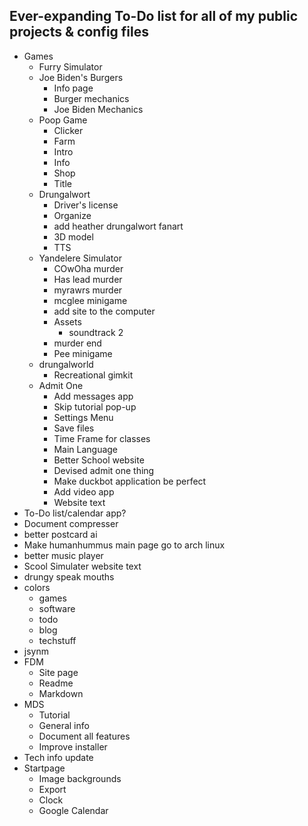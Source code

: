 ## Ever-expanding To-Do list for **all** of my public projects & config files
-   Games
    -   Furry Simulator
    -   Joe Biden's Burgers
        -   Info page
        -   Burger mechanics
        -   Joe Biden Mechanics
    -   Poop Game
        -   Clicker
        -   Farm
        -   Intro
        -   Info
        -   Shop
        -   Title
    -   Drungalwort
        -   Driver's license
        -   Organize
        -   add heather drungalwort fanart
        -   3D model
        -   TTS
    -   Yandelere Simulator
        -   COwOha murder
        -   Has lead murder
        -   myrawrs murder
        -   mcglee minigame
        -   add site to the computer
        -   Assets
            -   soundtrack 2
        -   murder end
        -   Pee minigame
    -   drungalworld
        -   Recreational gimkit
    -   Admit One
        -   Add messages app
        -   Skip tutorial pop-up
        -   Settings Menu
        -   Save files
        -   Time Frame for classes
        -   Main Language
        -   Better School website
        -   Devised admit one thing
        -   Make duckbot application be perfect
        -   Add video app
        -   Website text
-   To-Do list/calendar app?
-   Document compresser
-   better postcard ai
-   Make humanhummus main page go to arch linux
-   better music player
-   Scool Simulater website text
-   drungy speak mouths
-   colors
    -   games
    -   software
    -   todo
    -   blog
    -   techstuff
-   jsynm
- FDM
    -   Site page
    -   Readme
    -   Markdown
-   MDS
    -   Tutorial
    -   General info
    -   Document all features
    -   Improve installer
-   Tech info update
-   Startpage
    -   Image backgrounds
    -   Export
    -   Clock
    -   Google Calendar
